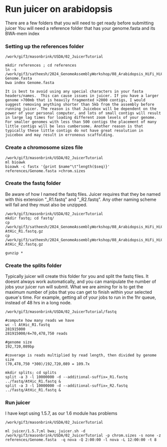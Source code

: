 # Run juicer on arabidopsis 

There are a few folders that you will need to get ready before submitting juicer
You will need a reference folder that has your genome.fasta and its BWA-mem index

### Setting up the references folder
```
/work/gif3/masonbrink/USDA/02_JuicerTutorial

mkdir references ; cd references
ln -s  /work/gif3/satheesh/2024_GenomeAssemblyWorkshop/08_Arabidopsis_HiFi_HiC_Illumina/data_to_share/AT.asm.hic.p_ctg.fasta Genome.fasta
bwa index Genome.fasta

It is best to avoid using any special characters in your fasta headers/names.  This can cause issues in juicer. If you have a larger genome >700mb that is heavily fragmented >2000 contigs, I would suggest removing anything shorter than 5kb from the assembly before running juicer. The reason is that Juicebox will be dependent on the power of your personal computer, and lots of small contigs will result in large lag times for loading different zoom levels of your genome. For smaller genomes with less than 500 contigs the placement of many little contigs will be less cumbersome. Another reason is that typically these little contigs do not have great resolution in juicebox and may result in erroneous scaffolding.
```

### Create a chromosome sizes file 
```
/work/gif3/masonbrink/USDA/02_JuicerTutorial
ml bioawk
bioawk -c fastx '{print $name"\t"length($seq)}' references/Genome.fasta >chrom.sizes
```

### Create the fastq folder
Be aware of how I named the fastq files.  Juicer requires that they be named with this extension "_R1.fastq" and "_R2.fastq". Any other naming scheme will fail and they must also be unzipped. 
```
/work/gif3/masonbrink/USDA/02_JuicerTutorial
mkdir fastq; cd fastq/
cp  /work/gif3/satheesh/2024_GenomeAssemblyWorkshop/08_Arabidopsis_HiFi_HiC_Illumina/data_to_share/AT_HiC_1.fastq.gz AtHic_R1.fastq.gz
cp  /work/gif3/satheesh/2024_GenomeAssemblyWorkshop/08_Arabidopsis_HiFi_HiC_Illumina/data_to_share/AT_HiC_2.fastq.gz AtHic_R2.fastq.gz

gunzip *
```

### Create the splits folder
Typically juicer will create this folder for you and split the fastq files. It doesnt always work automatically, and you can manipulate the number of jobs your juicer run will submit. What we are aiming for is to get the maximum number of jobs that you can get to finish within your selected queue's time. For example, getting all of your jobs to run in the 1hr queue, instead of 48 hrs in a long node.   
```
/work/gif3/masonbrink/USDA/02_JuicerTutorial/fastq

#compute how many reads we have
wc -l AtHic_R1.fastq
281915000 
281915000/4=70,478,750 reads

#genome size 
192,720,089bp

#coverage is reads multiplied by read length, then divided by genome size
(70,478,750 *300)/192,720,089 = 109.7x

mkdir splits; cd splits
split -a 3 -l 10000000 -d --additional-suffix=_R1.fastq ../fastq/AtHic_R1.fastq &
split -a 3 -l 10000000 -d --additional-suffix=_R2.fastq ../fastq/AtHic_R1.fastq &

```


### Run juicer
I have kept using 1.5.7, as our 1.6 module has problems
```
/work/gif3/masonbrink/USDA/02_JuicerTutorial

ml juicer/1.5.7;ml bwa; juicer.sh -d /work/gif3/masonbrink/USDA/02_JuicerTutorial -p chrom.sizes -s none -z references/Genome.fasta  -q nova -Q 2:00:00 -l nova -L 12:00:00 -t 8 

```